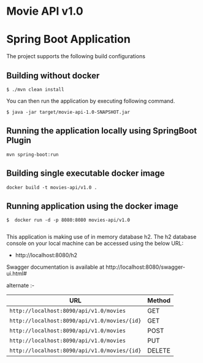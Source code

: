 # Movie API v1.0

# Spring Boot Application

The project supports the following build configurations

## Building without docker

```
$ ./mvn clean install
```

You can then run the application by executing following command.

```
$ java -jar target/movie-api-1.0-SNAPSHOT.jar
```

## Running the application locally using SpringBoot Plugin

```shell
mvn spring-boot:run
```

## Building single executable docker image

```shell
docker build -t movies-api/v1.0 . 
```
## Running application using the docker image

```
$  docker run -d -p 8080:8080 movies-api/v1.0 
 
```


This application is making use of in memory database h2. The h2 database console on your local machine can be accessed using the below URL:

* http://localhost:8080/h2

Swagger documentation is available at http://localhost:8080/swagger-ui.html#

alternate :-

|  URL                                                                         |  Method |
|------------------------------------------------------------------------------|---------|
|`http://localhost:8090/api/v1.0/movies`  						               |   GET   |
|`http://localhost:8090/api/v1.0/movies/{id}`                                  |   GET   |
|`http://localhost:8090/api/v1.0/movies`          	          				   |   POST  |
|`http://localhost:8090/api/v1.0/movies`                                       |   PUT   |
|`http://localhost:8090/api/v1.0/movies/{id}`                  				   |  DELETE |


